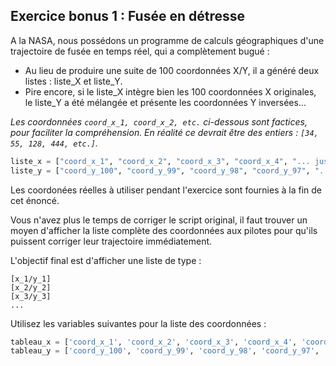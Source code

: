 ## Exercice bonus 1 : Fusée en détresse

A la NASA, nous possédons un programme de calculs géographiques d'une trajectoire de fusée en temps réel, qui a complètement bugué : 

- Au lieu de produire une suite de 100 coordonnées X/Y, il a généré deux listes : liste_X et liste_Y.
- Pire encore, si le liste_X intègre bien les 100 coordonnées X originales, le liste_Y a été mélangée et présente les coordonnées Y inversées...

*Les coordonnées `coord_x_1, coord_x_2, etc.` ci-dessous sont factices, pour faciliter la compréhension. En réalité ce devrait être des entiers : `[34, 55, 128, 444, etc.]`.*

```python
liste_x = ["coord_x_1", "coord_x_2", "coord_x_3", "coord_x_4", "... jusqu'à coord_x_100"]
liste_y = ["coord_y_100", "coord_y_99", "coord_y_98", "coord_y_97", "... jusqu'à coord_y_1]
```

Les coordonées réelles à utiliser pendant l'exercice sont fournies à la fin de cet énoncé.

Vous n'avez plus le temps de corriger le script original, il faut trouver un moyen d'afficher la liste complète des coordonnées aux pilotes pour qu'ils puissent corriger leur trajectoire immédiatement.

L'objectif final est d'afficher une liste de type :

```text
[x_1/y_1]
[x_2/y_2]
[x_3/y_3]
...
```

Utilisez les variables suivantes pour la liste des coordonnées :

```python
tableau_x = ['coord_x_1', 'coord_x_2', 'coord_x_3', 'coord_x_4', 'coord_x_5', 'coord_x_6', 'coord_x_7', 'coord_x_8', 'coord_x_9', 'coord_x_10', 'coord_x_11', 'coord_x_12', 'coord_x_13', 'coord_x_14', 'coord_x_15', 'coord_x_16', 'coord_x_17', 'coord_x_18', 'coord_x_19', 'coord_x_20', 'coord_x_21', 'coord_x_22', 'coord_x_23', 'coord_x_24', 'coord_x_25', 'coord_x_26', 'coord_x_27', 'coord_x_28', 'coord_x_29', 'coord_x_30', 'coord_x_31', 'coord_x_32', 'coord_x_33', 'coord_x_34', 'coord_x_35', 'coord_x_36', 'coord_x_37', 'coord_x_38', 'coord_x_39', 'coord_x_40', 'coord_x_41', 'coord_x_42', 'coord_x_43', 'coord_x_44', 'coord_x_45', 'coord_x_46', 'coord_x_47', 'coord_x_48', 'coord_x_49', 'coord_x_50', 'coord_x_51', 'coord_x_52', 'coord_x_53', 'coord_x_54', 'coord_x_55', 'coord_x_56', 'coord_x_57', 'coord_x_58', 'coord_x_59', 'coord_x_60', 'coord_x_61', 'coord_x_62', 'coord_x_63', 'coord_x_64', 'coord_x_65', 'coord_x_66', 'coord_x_67', 'coord_x_68', 'coord_x_69', 'coord_x_70', 'coord_x_71', 'coord_x_72', 'coord_x_73', 'coord_x_74', 'coord_x_75', 'coord_x_76', 'coord_x_77', 'coord_x_78', 'coord_x_79', 'coord_x_80', 'coord_x_81', 'coord_x_82', 'coord_x_83', 'coord_x_84', 'coord_x_85', 'coord_x_86', 'coord_x_87', 'coord_x_88', 'coord_x_89', 'coord_x_90', 'coord_x_91', 'coord_x_92', 'coord_x_93', 'coord_x_94', 'coord_x_95', 'coord_x_96', 'coord_x_97', 'coord_x_98', 'coord_x_99', 'coord_x_100']
tableau_y = ['coord_y_100', 'coord_y_99', 'coord_y_98', 'coord_y_97', 'coord_y_96', 'coord_y_95', 'coord_y_94', 'coord_y_93', 'coord_y_92', 'coord_y_91', 'coord_y_90', 'coord_y_89', 'coord_y_88', 'coord_y_87', 'coord_y_86', 'coord_y_85', 'coord_y_84', 'coord_y_83', 'coord_y_82', 'coord_y_81', 'coord_y_80', 'coord_y_79', 'coord_y_78', 'coord_y_77', 'coord_y_76', 'coord_y_75', 'coord_y_74', 'coord_y_73', 'coord_y_72', 'coord_y_71', 'coord_y_70', 'coord_y_69', 'coord_y_68', 'coord_y_67', 'coord_y_66', 'coord_y_65', 'coord_y_64', 'coord_y_63', 'coord_y_62', 'coord_y_61', 'coord_y_60', 'coord_y_59', 'coord_y_58', 'coord_y_57', 'coord_y_56', 'coord_y_55', 'coord_y_54', 'coord_y_53', 'coord_y_52', 'coord_y_51', 'coord_y_50', 'coord_y_49', 'coord_y_48', 'coord_y_47', 'coord_y_46', 'coord_y_45', 'coord_y_44', 'coord_y_43', 'coord_y_42', 'coord_y_41', 'coord_y_40', 'coord_y_39', 'coord_y_38', 'coord_y_37', 'coord_y_36', 'coord_y_35', 'coord_y_34', 'coord_y_33', 'coord_y_32', 'coord_y_31', 'coord_y_30', 'coord_y_29', 'coord_y_28', 'coord_y_27', 'coord_y_26', 'coord_y_25', 'coord_y_24', 'coord_y_23', 'coord_y_22', 'coord_y_21', 'coord_y_20', 'coord_y_19', 'coord_y_18', 'coord_y_17', 'coord_y_16', 'coord_y_15', 'coord_y_14', 'coord_y_13', 'coord_y_12', 'coord_y_11', 'coord_y_10', 'coord_y_9', 'coord_y_8', 'coord_y_7', 'coord_y_6', 'coord_y_5', 'coord_y_4', 'coord_y_3', 'coord_y_2', 'coord_y_1']
```